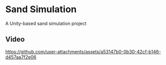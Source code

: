 # Sand Simulation

A Unity-based sand simulation project

## Video

https://github.com/user-attachments/assets/a53147b0-0b30-42cf-b146-d457aa7f2e06
